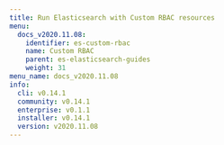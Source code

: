 ```yaml
---
title: Run Elasticsearch with Custom RBAC resources
menu:
  docs_v2020.11.08:
    identifier: es-custom-rbac
    name: Custom RBAC
    parent: es-elasticsearch-guides
    weight: 31
menu_name: docs_v2020.11.08
info:
  cli: v0.14.1
  community: v0.14.1
  enterprise: v0.1.1
  installer: v0.14.1
  version: v2020.11.08
---
```


